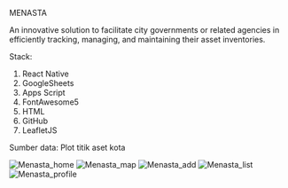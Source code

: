 MENASTA

An innovative solution to facilitate city governments or related agencies in efficiently tracking, managing, and maintaining their asset inventories.

Stack:
1. React Native
2. GoogleSheets
3. Apps Script
4. FontAwesome5
5. HTML
6. GitHub
7. LeafletJS

Sumber data:
Plot titik aset kota

![Menasta_home](https://github.com/adindadwihr/menasta/assets/135620529/d48e58a4-a467-499a-8395-8390053dfd78)
![Menasta_map](https://github.com/adindadwihr/menasta/assets/135620529/63919a54-0b11-48d0-ba53-0f98c7f1c975)
![Menasta_add](https://github.com/adindadwihr/menasta/assets/135620529/ac71cf7d-900b-4d58-9a39-f24f6ccd536d)
![Menasta_list](https://github.com/adindadwihr/menasta/assets/135620529/0549129c-9b5b-4716-a5dd-824c87c5b32d)
![Menasta_profile](https://github.com/adindadwihr/menasta/assets/135620529/56753eee-5a43-4de2-ac8d-20329097d26d)




